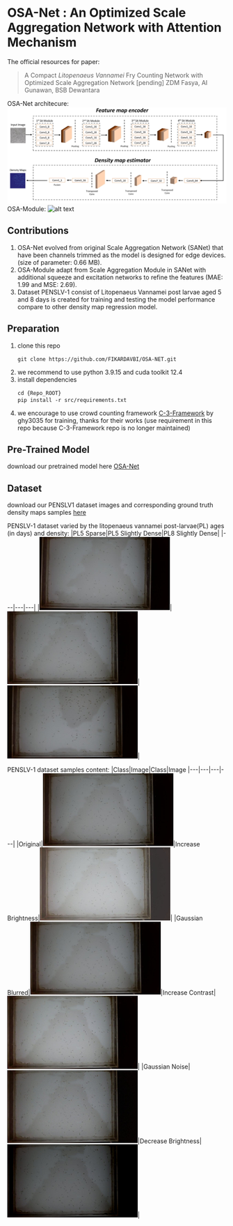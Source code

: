 # OSA-Net : An Optimized Scale Aggregation Network with Attention Mechanism
The official resources for paper:
>A Compact _Litopenaeus Vannamei_ Fry Counting Network with Optimized Scale Aggregation Network [pending]
>ZDM Fasya, AI Gunawan, BSB Dewantara

OSA-Net architecure:
![alt text](https://github.com/FIKARDAVBI/OSA-NET/blob/main/assests/architecture/architecture%20OSA-Net.jpg?raw=true)
OSA-Module:
![alt text](https://github.com/FIKARDAVBI/OSA-NET/blob/main/assests/architecture/OSA-Module.jpg?raw=true)

## Contributions
1. OSA-Net evolved from original Scale Aggregation Network (SANet) that have been channels trimmed as the model is designed for edge devices. (size of parameter: 0.66 MB).
2. OSA-Module adapt from Scale Aggregation Module in SANet with additional squeeze and excitation networks to refine the features (MAE: 1.99 and MSE: 2.69).
3. Dataset PENSLV-1 consist of Litopenaeus Vannamei post larvae aged 5 and 8 days is created for training and testing the model performance compare to other density map regression model.

## Preparation
1. clone this repo
   ```
   git clone https://github.com/FIKARDAVBI/OSA-NET.git
   ```
2. we recommend to use python 3.9.15 and cuda toolkit 12.4
3. install dependencies
   ```
   cd {Repo_ROOT}
   pip install -r src/requirements.txt
   ```
4. we encourage to use crowd counting framework [C-3-Framework](https://github.com/gjy3035/C-3-Framework) by ghy3035 for training, thanks for their works (use requirement in this repo because C-3-Framework repo is no longer maintained)

## Pre-Trained Model
download our pretrained model here [OSA-Net](https://drive.google.com/file/d/1r0-AiytPWX9jgVoTKhuZ3xodpYKG4G-R/view?usp=sharing)

## Dataset
download our PENSLV1 dataset images and corresponding ground truth density maps samples [here](https://drive.google.com/file/d/1P0Fh4hCIMQyhZSjrfbFfjcwlZMheVUsP/view?usp=sharing)

PENSLV-1 dataset varied by the litopenaeus vannamei post-larvae(PL) ages (in days) and density:
|PL5 Sparse|PL5 Slightly Dense|PL8 Slightly Dense|
|---|---|---|
|<img src="https://github.com/FIKARDAVBI/OSA-NET/blob/main/assests/dataset/PL5%20Sparse.jpg" width="300">|<img src="https://github.com/FIKARDAVBI/OSA-NET/blob/main/assests/dataset/PL5%20Slightly%20Dense.jpg" width="300">|<img src="https://github.com/FIKARDAVBI/OSA-NET/blob/main/assests/dataset/PL8%20Slightly%20Dense.jpg" width="300">|

PENSLV-1 dataset samples content:
|Class|Image|Class|Image
|---|---|---|---|
|Original|<img src="https://github.com/FIKARDAVBI/OSA-NET/blob/main/assests/dataset/Original.jpg" width="300">|Increase Brightness|<img src="https://github.com/FIKARDAVBI/OSA-NET/blob/main/assests/dataset/Increase%20Brightness.jpg" width="300">|
|Gaussian Blurred|<img src="https://github.com/FIKARDAVBI/OSA-NET/blob/main/assests/dataset/Gaussian%20Blur.jpg" width="300">|Increase Contrast|<img src="https://github.com/FIKARDAVBI/OSA-NET/blob/main/assests/dataset/Increase%20Contrast.jpg" width="300">|
|Gaussian Noise|<img src="https://github.com/FIKARDAVBI/OSA-NET/blob/main/assests/dataset/Gaussian%20Noise.jpg" width="300">|Decrease Brightness|<img src="https://github.com/FIKARDAVBI/OSA-NET/blob/main/assests/dataset/Decrease%20Brightness.jpg" width="300">|
